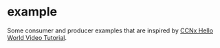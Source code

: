 # example

Some consumer and producer examples that are inspired by [CCNx Hello World Video Tutorial](http://www.ccnx.org/download/).
